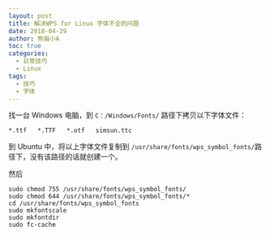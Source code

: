 ```yaml
---
layout: post
title: 解决WPS for Linux 字体不全的问题
date: 2018-04-29
author: 熊猫小A
toc: true
categories: 
  - 日常技巧
  - Linux
tags:
  - 技巧
  - 字体
---
```


找一台 Windows 电脑，到 `C：/Windows/Fonts/` 路径下拷贝以下字体文件：

```
*.ttf	*.TTF	*.otf	simsun.ttc
```

到 Ubuntu 中，将以上字体文件复制到 `/usr/share/fonts/wps_symbol_fonts/`路径下，没有该路径的话就创建一个。

然后

```
sudo chmod 755 /usr/share/fonts/wps_symbol_fonts/
sudo chmod 644 /usr/share/fonts/wps_symbol_fonts/*
cd /usr/share/fonts/wps_symbol_fonts
sudo mkfontscale
sudo mkfontdir
sudo fc-cache
```

